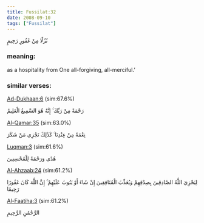 ```yaml
---
title: Fussilat:32
date: 2008-09-10
tags: ["Fussilat"]
---
```

نُزُلًا مِنْ غَفُورٍ رَحِيمٍ
### meaning: 
as a hospitality from One all-forgiving, all-merciful.’
### similar verses: 

[Ad-Dukhaan:6](/44/6) (sim:67.6%)

رَحْمَةً مِنْ رَبِّكَ ۚ إِنَّهُ هُوَ السَّمِيعُ الْعَلِيمُ

[Al-Qamar:35](/54/35) (sim:63.0%)

نِعْمَةً مِنْ عِنْدِنَا ۚ كَذَٰلِكَ نَجْزِي مَنْ شَكَرَ

[Luqman:3](/31/3) (sim:61.6%)

هُدًى وَرَحْمَةً لِلْمُحْسِنِينَ

[Al-Ahzaab:24](/33/24) (sim:61.2%)

لِيَجْزِيَ اللَّهُ الصَّادِقِينَ بِصِدْقِهِمْ وَيُعَذِّبَ الْمُنَافِقِينَ إِنْ شَاءَ أَوْ يَتُوبَ عَلَيْهِمْ ۚ إِنَّ اللَّهَ كَانَ غَفُورًا رَحِيمًا

[Al-Faatiha:3](/1/3) (sim:61.2%)

الرَّحْمَٰنِ الرَّحِيمِ

